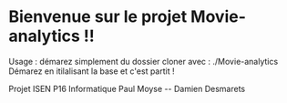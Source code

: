 # Bienvenue sur le projet Movie-analytics !!

Usage : démarez simplement du dossier cloner avec : ./Movie-analytics
Démarez en itilalisant la base et c'est partit ! 

Projet ISEN P16 Informatique
Paul Moyse -- Damien Desmarets
